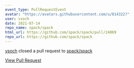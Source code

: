 ```yaml
---
event_type: PullRequestEvent
avatar: "https://avatars.githubusercontent.com/u/814322?"
user: vsoch
date: 2021-07-14
repo_name: spack/spack
html_url: https://github.com/spack/spack/pull/24869
repo_url: https://github.com/spack/spack
---
```


<a href='https://github.com/vsoch' target='_blank'>vsoch</a> closed a pull request to <a href='https://github.com/spack/spack' target='_blank'>spack/spack</a>

<a href='https://github.com/spack/spack/pull/24869' target='_blank'>View Pull Request</a>
